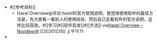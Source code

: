 - #[[参考资料]]
    - Hazel Overview@评论:hazel的官方使用说明，我觉得使用软件的最佳方法是，先大致看一看别人的使用经验，然后自己去看软件的官方说明，这样比较高效。#[[学习]#[[软件启发]]#[[方法]]
via[Hazel Overview – Noodlesoft](https://www.noodlesoft.com/manual/hazel/hazel-overview/)
[[20201231]] 上午11:11
- 
